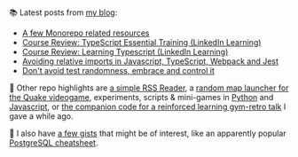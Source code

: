 
📚 Latest posts from <a href="https://blog.kartones.net/">my blog</a>:

<!--START_SECTION:blogposts-->
* [A few Monorepo related resources](https:&#x2F;&#x2F;blog.kartones.net&#x2F;post&#x2F;monorepo-resources&#x2F;)
* [Course Review: TypeScript Essential Training (LinkedIn Learning)](https:&#x2F;&#x2F;blog.kartones.net&#x2F;post&#x2F;course-review-typescript-essential-training-linkedin-learning&#x2F;)
* [Course Review: Learning Typescript (LinkedIn Learning)](https:&#x2F;&#x2F;blog.kartones.net&#x2F;post&#x2F;course-review-learning-typescript-linkedin-learning&#x2F;)
* [Avoiding relative imports in Javascript, TypeScript, Webpack and Jest](https:&#x2F;&#x2F;blog.kartones.net&#x2F;post&#x2F;avoiding-relative-imports-in-javascript-typescript-webpack-and-jest&#x2F;)
* [Don&#39;t avoid test randomness, embrace and control it](https:&#x2F;&#x2F;blog.kartones.net&#x2F;post&#x2F;dont-avoid-randomness-embrace-and-control-it&#x2F;)
<!--END_SECTION:blogposts-->


📌 Other repo highlights are [a simple RSS Reader](https://github.com/Kartones/pbrr), a [random map launcher for the Quake videogame](https://github.com/Kartones/quaddicted-random-map), experiments, scripts & mini-games in [Python](https://github.com/Kartones/python) and [Javascript](https://github.com/Kartones/JSAssorted), or [the companion code for a reinforced learning gym-retro talk](https://github.com/Kartones/mindcamp-x-gym-retro) I gave a while ago.

📝 I also have [a few gists](https://gist.github.com/Kartones?direction=desc&sort=updated) that might be of interest, like an apparently popular [PostgreSQL cheatsheet](https://gist.github.com/Kartones/dd3ff5ec5ea238d4c546).

